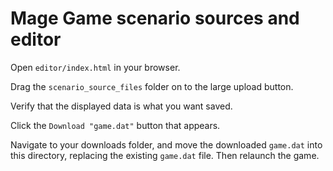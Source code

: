 # Mage Game scenario sources and editor

Open `editor/index.html` in your browser.

Drag the `scenario_source_files` folder on to the large upload button.

Verify that the displayed data is what you want saved.

Click the `Download "game.dat"` button that appears.

Navigate to your downloads folder, and move the downloaded `game.dat` into this directory, replacing the existing `game.dat` file. Then relaunch the game.

